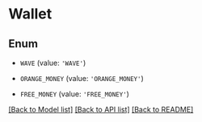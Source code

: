 # Wallet


## Enum

* `WAVE` (value: `'WAVE'`)

* `ORANGE_MONEY` (value: `'ORANGE_MONEY'`)

* `FREE_MONEY` (value: `'FREE_MONEY'`)

[[Back to Model list]](../README.md#documentation-for-models) [[Back to API list]](../README.md#documentation-for-api-endpoints) [[Back to README]](../README.md)



